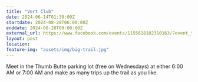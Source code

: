 ```yaml
---
title: "Vert Club"
date: 2024-06-14T01:39:00Z
startdate: 2024-08-28T06:00:00Z
enddate: 2024-08-28T09:00:00Z
external_url: https://www.facebook.com/events/1155618102310163/?event_time_id=1155618165643490
layout: post
location: 
feature-img: "assets/img/big-trail.jpg"
---
```


Meet in the Thumb Butte parking lot (free on Wednesdays) at either 6&#58;00 AM or 7&#58;00 AM and make as many trips up the trail as you like.<br>
  <br>
  
